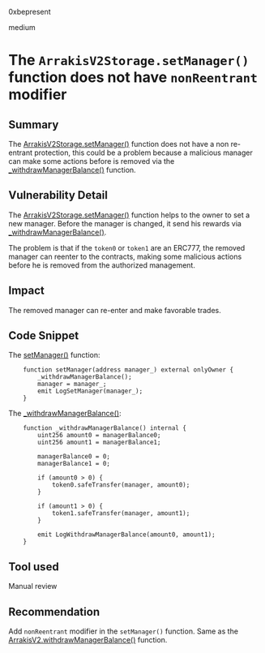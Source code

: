 0xbepresent

medium

# The `ArrakisV2Storage.setManager()` function does not have `nonReentrant` modifier

## Summary

The [ArrakisV2Storage.setManager()](https://github.com/sherlock-audit/2023-06-arrakis/blob/main/v2-core/contracts/abstract/ArrakisV2Storage.sol#L209) function does not have a non re-entrant protection, this could be a problem because a malicious manager can make some actions before is removed via the [_withdrawManagerBalance()](https://github.com/sherlock-audit/2023-06-arrakis/blob/main/v2-core/contracts/abstract/ArrakisV2Storage.sol#L210) function.

## Vulnerability Detail

The [ArrakisV2Storage.setManager()](https://github.com/sherlock-audit/2023-06-arrakis/blob/main/v2-core/contracts/abstract/ArrakisV2Storage.sol#L209) function helps to the owner to set a new manager. Before the manager is changed, it send his rewards via [_withdrawManagerBalance()](https://github.com/sherlock-audit/2023-06-arrakis/blob/main/v2-core/contracts/abstract/ArrakisV2Storage.sol#L280-L286). 

The problem is that if the `token0` or `token1` are an ERC777, the removed manager can reenter to the contracts, making some malicious actions before he is removed from the authorized management.

## Impact

The removed manager can re-enter and make favorable trades.

## Code Snippet

The [setManager()](https://github.com/sherlock-audit/2023-06-arrakis/blob/main/v2-core/contracts/abstract/ArrakisV2Storage.sol#L209) function:

```solidity
    function setManager(address manager_) external onlyOwner {
        _withdrawManagerBalance();
        manager = manager_;
        emit LogSetManager(manager_);
    }
```

The [_withdrawManagerBalance()](https://github.com/sherlock-audit/2023-06-arrakis/blob/main/v2-core/contracts/abstract/ArrakisV2Storage.sol#L280-L286):

```solidity
    function _withdrawManagerBalance() internal {
        uint256 amount0 = managerBalance0;
        uint256 amount1 = managerBalance1;

        managerBalance0 = 0;
        managerBalance1 = 0;

        if (amount0 > 0) {
            token0.safeTransfer(manager, amount0);
        }

        if (amount1 > 0) {
            token1.safeTransfer(manager, amount1);
        }

        emit LogWithdrawManagerBalance(amount0, amount1);
    }
```

## Tool used

Manual review

## Recommendation

Add `nonReentrant` modifier in the `setManager()` function. Same as the [ArrakisV2.withdrawManagerBalance()](https://github.com/sherlock-audit/2023-06-arrakis/blob/main/v2-core/contracts/ArrakisV2.sol#L417) function.